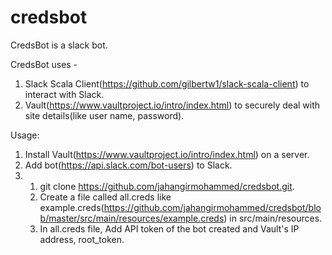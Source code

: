 # credsbot

CredsBot is a slack bot.

CredsBot uses -

1. Slack Scala Client(https://github.com/gilbertw1/slack-scala-client) to interact with Slack.
2. Vault(https://www.vaultproject.io/intro/index.html) to securely deal with site details(like user name, password).

Usage:

1. Install Vault(https://www.vaultproject.io/intro/index.html) on a server.
2. Add bot(https://api.slack.com/bot-users) to Slack. 
3. 1. git clone https://github.com/jahangirmohammed/credsbot.git.
   2. Create a file called all.creds like example.creds(https://github.com/jahangirmohammed/credsbot/blob/master/src/main/resources/example.creds) 
   in src/main/resources.
   3. In all.creds file, Add API token of the bot created and Vault's IP address, root_token.